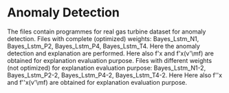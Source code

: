 # Anomaly Detection
The files contain programmes for real gas turbine dataset for anomaly detection.
Files with complete (optimized) weights: Bayes_Lstm_N1, Bayes_Lstm_P2, Bayes_Lstm_P4, Bayes_Lstm_T4. Here the anomaly detection and explanation are performed. Here also f'x and  f'x(v'\mf) are obtained for explanation evaluation purpose. 
Files with different weights (not optimized) for explanation evaluation purpose: Bayes_Lstm_N1-2, Bayes_Lstm_P2-2, Bayes_Lstm_P4-2, Bayes_Lstm_T4-2. Here Here also f''x and  f''x(v'\mf) are obtained for explanation evaluation purpose.
